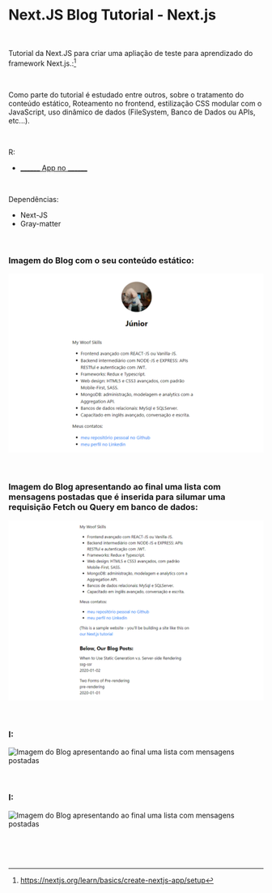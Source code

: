 # Next.JS Blog Tutorial - Next.js
 

<br />

Tutorial da Next.JS para criar uma apliação de teste para aprendizado do framework Next.js.:[^1]

<br />

Como parte do tutorial é estudado entre outros, sobre o tratamento do conteúdo estático, Roteamento no frontend, estilização CSS modular com o JavaScript, uso dinâmico de dados (FileSystem, Banco de Dados ou APIs, etc...).


<br />

R:

- [______ App no ______]()

<br />

Dependências:

- Next-JS
- Gray-matter


<br />


### Imagem do Blog com o seu conteúdo estático:

![Imagem do Blog com o seu conteúdo estático](/public/images/nextjs-org-blog-tutorial-01.png)


<br />


### Imagem do Blog apresentando ao final uma lista com mensagens postadas que é inserida para silumar uma requisição Fetch ou Query em banco de dados:

![Imagem do Blog apresentando ao final uma lista com mensagens postadas](/public/images/nextjs-org-blog-tutorial-02.png)



<br />


### I:

![Imagem do Blog apresentando ao final uma lista com mensagens postadas](/public/images/)



<br />


### I:

![Imagem do Blog apresentando ao final uma lista com mensagens postadas](/public/images/)



<br />

<br />
<br />


[^1]:https://nextjs.org/learn/basics/create-nextjs-app/setup 
